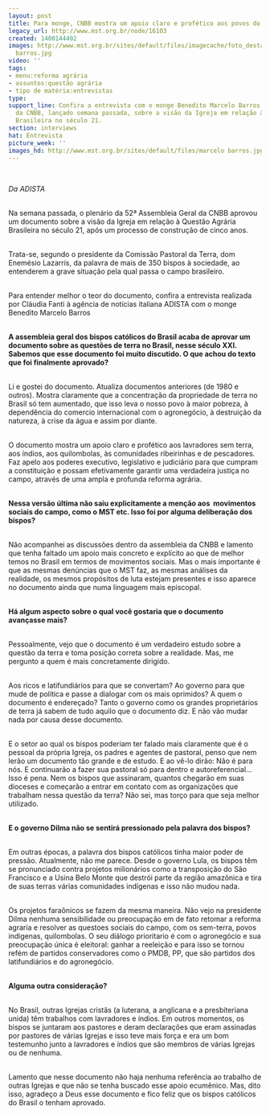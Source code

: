 ```yaml
---
layout: post
title: Para monge, CNBB mostra um apoio claro e profético aos povos do campo
legacy_url: http://www.mst.org.br/node/16103
created: 1400144402
images: http://www.mst.org.br/sites/default/files/imagecache/foto_destaque/marcelo
  barros.jpg
video: ''
tags:
- menu:reforma agrária
- assuntos:questão agrária
- tipo de matéria:entrevistas
type: 
support_line: Confira a entrevista com o monge Benedito Marcelo Barros sobre o documento
  da CNBB, lançado semana passada, sobre a visão da Igreja em relação à Questão Agrária
  Brasileira no século 21.
section: interviews
hat: Entrevista
picture_week: ''
images_hd: http://www.mst.org.br/sites/default/files/marcelo barros.jpg
---
```

<p><em><br type="_moz"></em></p><p><em>Da ADISTA&nbsp;<br><br type="_moz"></em></p><p>Na semana passada, o plenário da 52ª Assembleia Geral da CNBB aprovou um documento sobre a visão da Igreja em relação à Questão Agrária Brasileira no século 21, após um processo de construção de cinco anos.&nbsp;</p><p><br>Trata-se, segundo o presidente da Comissão Pastoral da Terra, dom Enemésio Lazarris, da palavra de mais de 350 bispos à sociedade, ao entenderem a grave situação pela qual passa o campo brasileiro.</p><p><br>Para entender melhor o teor do documento, confira a entrevista realizada por Cláudia Fanti à agência de notícias italiana ADISTA com o monge Benedito Marcelo Barros</p><p><br><strong>A assembleia geral dos bispos católicos do Brasil acaba de aprovar um documento sobre as questões de terra no Brasil, nesse século XXI. Sabemos que esse documento foi muito discutido. O que achou do texto que foi finalmente aprovado?&nbsp;</strong></p><p><br>Li e gostei do documento. Atualiza documentos anteriores (de 1980 e outros). Mostra claramente que a concentração da propriedade de terra no Brasil só tem aumentado, que isso leva o nosso povo à maior pobreza, à dependência do comercio internacional com o agronegócio, à destruição da natureza, à crise da água e assim por diante.</p><p><br>O documento mostra um apoio claro e profético aos lavradores sem terra, aos índios, aos quilombolas, às comunidades ribeirinhas e de pescadores. Faz apelo aos poderes executivo, legislativo e judiciário para que cumpram a constituição e possam efetivamente garantir uma verdadeira justiça no campo, através de uma ampla e profunda reforma agrária.&nbsp;</p><p><strong><br>Nessa versão última não saiu explicitamente a menção aos &nbsp;movimentos sociais do campo, como o MST etc. Isso foi por alguma deliberação dos bispos?&nbsp;</strong></p><p><br>Não acompanhei as discussões dentro da assembleia da CNBB e lamento que tenha faltado um apoio mais concreto e explícito ao que de melhor temos no Brasil em termos de movimentos sociais. Mas o mais importante é que as mesmas denúncias que o MST faz, as mesmas análises da realidade, os mesmos propósitos de luta estejam presentes e isso aparece no documento ainda que numa linguagem mais episcopal.&nbsp;</p><p><strong><br>Há algum aspecto sobre o qual você gostaria que o documento avançasse mais?&nbsp;</strong></p><p><br>Pessoalmente, vejo que o documento é um verdadeiro estudo sobre a questão da terra e toma posição correta sobre a realidade. Mas, me pergunto a quem é mais concretamente dirigido.</p><p><br>Aos ricos e latifundiários para que se convertam? Ao governo para que mude de política e passe a dialogar com os mais oprimidos? A quem o documento é endereçado? Tanto o governo como os grandes proprietários de terra já sabem de tudo aquilo que o documento diz. E não vão mudar nada por causa desse documento.&nbsp;</p><p><br>E o setor ao qual os bispos poderiam ter falado mais claramente que é o pessoal da própria Igreja, os padres e agentes de pastoral, penso que nem lerão um documento tão grande e de estudo. E ao vê-lo dirão: Não é para nós. E continuarão a fazer sua pastoral só para dentro e autoreferencial... Isso é pena. Nem os bispos que assinaram, quantos chegarão em suas dioceses e começarão a entrar em contato com as organizações que trabalham nessa questão da terra? Não sei, mas torço para que seja melhor utilizado.&nbsp;</p><p><br><strong>E o governo Dilma não se sentirá pressionado pela palavra dos bispos?&nbsp;</strong></p><p><br>Em outras épocas, a palavra dos bispos católicos tinha maior poder de pressão. Atualmente, não me parece. Desde o governo Lula, os bispos têm se pronunciado contra projetos milionários como a transposição do São Francisco e a Usina Belo Monte que destrói parte da região amazônica e tira de suas terras várias comunidades indígenas e isso não mudou nada.</p><p><br>Os projetos faraônicos se fazem da mesma maneira. Não vejo na presidente Dilma nenhuma sensibilidade ou preocupação em de fato retomar a reforma agraria e resolver as questoes sociais do campo, com os sem-terra, povos indigenas, quilombolas. O seu diálogo prioritario é com o agronegócio e sua preocupação única é eleitoral: ganhar a reeleição e para isso se tornou refém de partidos conservadores como o PMDB, PP, que são partidos dos latifundiários e do agronegócio.&nbsp;</p><p><br><strong>Alguma outra consideração?&nbsp;</strong></p><p><br>No Brasil, outras Igrejas cristãs (a luterana, a anglicana e a presbiteriana unida) têm trabalhos com lavradores e índios. Em outros momentos, os bispos se juntaram aos pastores e deram declarações que eram assinadas por pastores de várias Igrejas e isso teve mais força e era um bom testemunho junto a lavradores e índios que são membros de várias Igrejas ou de nenhuma.</p><p><br>Lamento que nesse documento não haja nenhuma referência ao trabalho de outras Igrejas e que não se tenha buscado esse apoio ecumênico. Mas, dito isso, agradeço a Deus esse documento e fico feliz que os bispos católicos do Brasil o tenham aprovado.&nbsp;</p><p>&nbsp;</p><p><br><br>&nbsp;</p>
